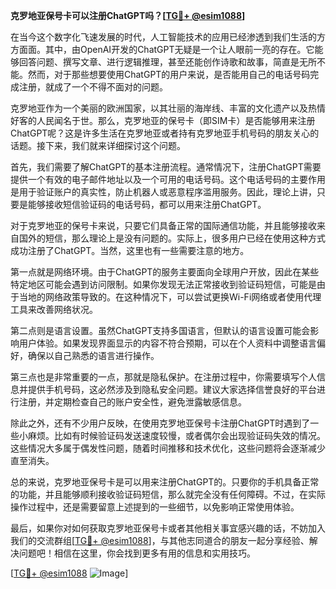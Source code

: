 **克罗地亚保号卡可以注册ChatGPT吗？[[TG💪+ @esim1088](https://t.me/s/esim1088)]**

在当今这个数字化飞速发展的时代，人工智能技术的应用已经渗透到我们生活的方方面面。其中，由OpenAI开发的ChatGPT无疑是一个让人眼前一亮的存在。它能够回答问题、撰写文章、进行逻辑推理，甚至还能创作诗歌和故事，简直是无所不能。然而，对于那些想要使用ChatGPT的用户来说，是否能用自己的电话号码完成注册，就成了一个不得不面对的问题。

克罗地亚作为一个美丽的欧洲国家，以其壮丽的海岸线、丰富的文化遗产以及热情好客的人民闻名于世。那么，克罗地亚的保号卡（即SIM卡）是否能够用来注册ChatGPT呢？这是许多生活在克罗地亚或者持有克罗地亚手机号码的朋友关心的话题。接下来，我们就来详细探讨这个问题。

首先，我们需要了解ChatGPT的基本注册流程。通常情况下，注册ChatGPT需要提供一个有效的电子邮件地址以及一个可用的电话号码。这个电话号码的主要作用是用于验证账户的真实性，防止机器人或恶意程序滥用服务。因此，理论上讲，只要是能够接收短信验证码的电话号码，都可以用来注册ChatGPT。

对于克罗地亚的保号卡来说，只要它们具备正常的国际通信功能，并且能够接收来自国外的短信，那么理论上是没有问题的。实际上，很多用户已经在使用这种方式成功注册了ChatGPT。当然，这里也有一些需要注意的地方。

第一点就是网络环境。由于ChatGPT的服务主要面向全球用户开放，因此在某些特定地区可能会遇到访问限制。如果你发现无法正常接收到验证码短信，可能是由于当地的网络政策导致的。在这种情况下，可以尝试更换Wi-Fi网络或者使用代理工具来改善网络状况。

第二点则是语言设置。虽然ChatGPT支持多国语言，但默认的语言设置可能会影响用户体验。如果发现界面显示的内容不符合预期，可以在个人资料中调整语言偏好，确保以自己熟悉的语言进行操作。

第三点也是非常重要的一点，那就是隐私保护。在注册过程中，你需要填写个人信息并提供手机号码，这必然涉及到隐私安全问题。建议大家选择信誉良好的平台进行注册，并定期检查自己的账户安全性，避免泄露敏感信息。

除此之外，还有不少用户反映，在使用克罗地亚保号卡注册ChatGPT时遇到了一些小麻烦。比如有时候验证码发送速度较慢，或者偶尔会出现验证码失效的情况。这些情况大多属于偶发性问题，随着时间推移和技术优化，这些问题将会逐渐减少直至消失。

总的来说，克罗地亚保号卡是可以用来注册ChatGPT的。只要你的手机具备正常的功能，并且能够顺利接收验证码短信，那么就完全没有任何障碍。不过，在实际操作过程中，还是需要留意上述提到的一些细节，以免影响正常使用体验。

最后，如果你对如何获取克罗地亚保号卡或者其他相关事宜感兴趣的话，不妨加入我们的交流群组[[TG💪+ @esim1088](https://t.me/s/esim1088)]，与其他志同道合的朋友一起分享经验、解决问题吧！相信在这里，你会找到更多有用的信息和实用技巧。

[[TG💪+ @esim1088](https://t.me/s/esim1088) ![Image](https://i.postimg.cc/4NQfJmqS/Snipaste-2025-05-13-00-14-12.png)]
